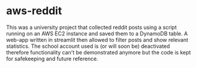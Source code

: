 # aws-reddit
This was a university project that collected reddit posts using a script running on an AWS EC2 instance and saved them to a DynamoDB table.
A web-app written in streamlit then allowed to filter posts and show relevant statistics.
The school account used is (or will soon be) deactivated therefore functionality can't be demonstrated anymore but the code is kept for safekeeping and future reference.
